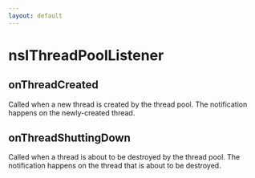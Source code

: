 ```yaml
---
layout: default
---
```


# nsIThreadPoolListener #

## onThreadCreated ##

Called when a new thread is created by the thread pool. The notification
happens on the newly-created thread.


## onThreadShuttingDown ##

Called when a thread is about to be destroyed by the thread pool. The
notification happens on the thread that is about to be destroyed.

